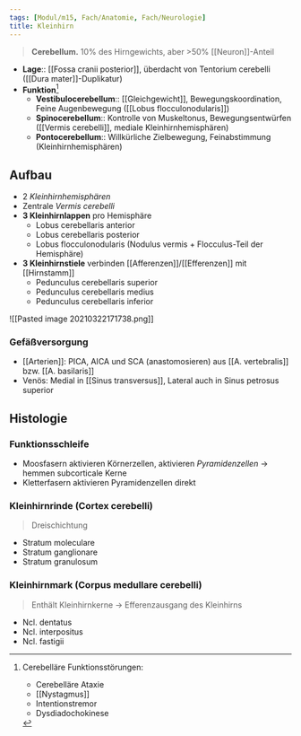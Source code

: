 ```yaml
---
tags: [Modul/m15, Fach/Anatomie, Fach/Neurologie]
title: Kleinhirn
---
```

> **Cerebellum.** 10% des Hirngewichts, aber >50% [[Neuron]]-Anteil
- **Lage**:: [[Fossa cranii posterior]], überdacht von Tentorium cerebelli ([[Dura mater]]-Duplikatur)
- **Funktion**[^1]
	- **Vestibulocerebellum**:: [[Gleichgewicht]], Bewegungskoordination, Feine Augenbewegung ([[Lobus flocculonodularis]])
	- **Spinocerebellum**:: Kontrolle von Muskeltonus, Bewegungsentwürfen ([[Vermis cerebelli]], mediale Kleinhirnhemisphären)
	- **Pontocerebellum**:: Willkürliche Zielbewegung, Feinabstimmung (Kleinhirnhemisphären)


## Aufbau
- 2 *Kleinhirnhemisphären*
- Zentrale *Vermis cerebelli*
- **3 Kleinhirnlappen** pro Hemisphäre
	- Lobus cerebellaris anterior
	- Lobus cerebellaris posterior
	- Lobus flocculonodularis (Nodulus vermis + Flocculus-Teil der Hemisphäre)
- **3 Kleinhirnstiele** verbinden [[Afferenzen]]/[[Efferenzen]] mit [[Hirnstamm]]
	- Pedunculus cerebellaris superior
	- Pedunculus cerebellaris medius
	- Pedunculus cerebellaris inferior

![[Pasted image 20210322171738.png]]

### Gefäßversorgung
- [[Arterien]]: PICA, AICA und SCA (anastomosieren) aus [[A. vertebralis]] bzw. [[A. basilaris]] 
- Venös: Medial in [[Sinus transversus]], Lateral auch in Sinus petrosus superior

## Histologie
### Funktionsschleife
- Moosfasern aktivieren Körnerzellen, aktivieren *Pyramidenzellen* → hemmen subcorticale Kerne
- Kletterfasern aktivieren Pyramidenzellen direkt
### Kleinhirnrinde (Cortex cerebelli)
> Dreischichtung
- Stratum moleculare
- Stratum ganglionare
- Stratum granulosum
### Kleinhirnmark (Corpus medullare cerebelli)
> Enthält Kleinhirnkerne → Efferenzausgang des Kleinhirns
- Ncl. dentatus
- Ncl. interpositus
- Ncl. fastigii



[^1]: Cerebelläre Funktionsstörungen:
	- Cerebelläre Ataxie
	- [[Nystagmus]]
	- Intentionstremor
	- Dysdiadochokinese